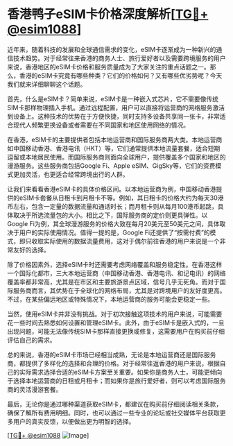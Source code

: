 # 香港鸭子eSIM卡价格深度解析[[TG💪+ @esim1088](https://t.me/s/esim1088)]

近年来，随着科技的发展和全球通信需求的变化，eSIM卡逐渐成为一种新兴的通信技术趋势。对于经常往来香港的商务人士、旅行爱好者以及需要跨境服务的用户来说，香港地区的eSIM卡价格和服务质量成为了大家关注的重点话题之一。那么，香港的eSIM卡究竟有哪些种类？它们的价格如何？又有哪些优劣势呢？今天我们就来详细聊聊这个话题。

首先，什么是eSIM卡？简单来说，eSIM卡是一种嵌入式芯片，它不需要像传统SIM卡那样物理插入手机。通过远程配置，用户可以直接将运营商的网络服务激活到设备上。这种技术的优势在于方便快捷，同时支持多设备共享同一张卡，非常适合现代人频繁更换设备或者需要在不同国家和地区使用网络的情况。

在香港，eSIM卡的主要提供者包括本地运营商和国际服务商两大类。本地运营商如中国移动香港、香港电讯（HKT）等，它们通常提供本地流量套餐，适合短期逗留或本地居民使用。而国际服务商则面向全球用户，提供覆盖多个国家和地区的漫游服务。这些服务商包括Google Fi、Apple eSIM、GigSky等，它们的资费模式更加灵活，也更适合经常跨境出行的人群。

让我们来看看香港eSIM卡的具体价格区间。以本地运营商为例，中国移动香港提供的eSIM卡套餐从日租卡到月租卡不等。例如，其日租卡的价格大约为每天30港币左右，包含一定量的数据流量和通话时长；而月租卡则从每月100港币起跳，具体取决于所选流量包的大小。相比之下，国际服务商的定价则更具弹性。以Google Fi为例，其全球漫游服务的价格大致在每月20美元至50美元之间，具体取决于用户的实际使用情况。值得一提的是，Google Fi还提供了“按需付费”的模式，即只收取实际使用的数据流量费用，这对于偶尔前往香港的用户来说是一个非常友好的选择。

除了价格因素外，选择eSIM卡时还需要考虑网络覆盖和服务稳定性。在香港这样一个国际化都市，三大本地运营商（中国移动香港、香港电讯、和记电讯）的网络覆盖率都非常高，尤其是在市区和主要旅游景点区域，信号几乎无死角。而对于国际服务商而言，其优势在于全球化的网络布局，尤其是对跨境用户的友好度更高。不过，在某些偏远地区或特殊情况下，本地运营商的服务可能会更稳定一些。

当然，使用eSIM卡并非没有挑战。对于初次接触这项技术的用户来说，可能需要花一些时间去熟悉如何设置和管理eSIM卡。此外，由于eSIM卡是嵌入式的，一旦出现问题，可能无法像传统SIM卡那样直接更换或修复，这需要用户在购买前仔细评估自己的需求。

总的来说，香港的eSIM卡市场已经相当成熟，无论是本地运营商还是国际服务商，都提供了多样化的选择和合理的价格。对于经常往返香港的用户来说，根据自己的实际需求选择合适的eSIM卡方案至关重要。如果你是商务人士，可能更倾向于选择本地运营商的日租或月租卡；而如果你是旅行爱好者，则可以考虑国际服务商的灵活漫游套餐。

最后，无论你是通过哪种渠道获取eSIM卡，都建议在购买前仔细阅读相关条款，确保了解所有费用明细。同时，也可以通过一些专业的论坛或社交媒体平台获取更多用户的真实反馈，以便做出更为明智的选择。

[[TG💪+ @esim1088](https://t.me/s/esim1088) ![Image](https://i.postimg.cc/4NQfJmqS/Snipaste-2025-05-13-00-14-12.png)]
